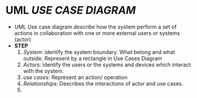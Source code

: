 # UML *USE CASE DIAGRAM*
* UML Use case diagram *describe* how the system perform a set of actions in collaboration with one or more external users or systems (actor)
* **STEP**
	1. *System*: identify the system boundary. What belong and what outside. Represent by a rectangle in Use Cases Diagram
	2. *Actors*: identify the users or the systems and devices which interact with the system.
	3. *use cases*: Represent an action/ operation
	4. *Relationships*: Describes the interactions of actor and use cases.
	5.  